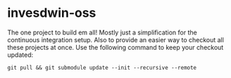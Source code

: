# invesdwin-oss
The one project to build em all! Mostly just a simplification for the continuous integration setup. Also to provide an easier way to checkout all these projects at once. Use the following command to keep your checkout updated:

    git pull && git submodule update --init --recursive --remote
